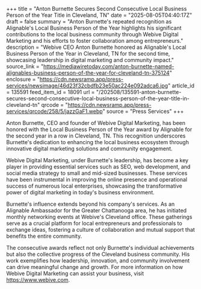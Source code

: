 +++
title = "Anton Burnette Secures Second Consecutive Local Business Person of the Year Title in Cleveland, TN"
date = "2025-08-05T04:40:17Z"
draft = false
summary = "Anton Burnette's repeated recognition as Alignable's Local Business Person of the Year highlights his significant contributions to the local business community through Webive Digital Marketing and his efforts to foster collaboration among entrepreneurs."
description = "Webive CEO Anton Burnette honored as Alignable's Local Business Person of the Year in Cleveland, TN for the second time, showcasing leadership in digital marketing and community impact."
source_link = "https://mediawiretoday.com/anton-burnette-named-alignables-business-person-of-the-year-for-cleveland-tn-375124"
enclosure = "https://cdn.newsramp.app/press-services/newsimage/46d23f32cbdfb23e50ac224e092adca6.jpg"
article_id = 135591
feed_item_id = 18091
url = "/202508/135591-anton-burnette-secures-second-consecutive-local-business-person-of-the-year-title-in-cleveland-tn"
qrcode = "https://cdn.newsramp.app/press-services/qrcode/258/5/jazzGaF1.webp"
source = "Press Services"
+++

<p>Anton Burnette, CEO and founder of Webive Digital Marketing, has been honored with the Local Business Person of the Year award by Alignable for the second year in a row in Cleveland, TN. This recognition underscores Burnette's dedication to enhancing the local business ecosystem through innovative digital marketing solutions and community engagement.</p><p>Webive Digital Marketing, under Burnette's leadership, has become a key player in providing essential services such as SEO, web development, and social media strategy to small and mid-sized businesses. These services have been instrumental in improving the online presence and operational success of numerous local enterprises, showcasing the transformative power of digital marketing in today's business environment.</p><p>Burnette's influence extends beyond his company's services. As an Alignable Ambassador for the Greater Chattanooga area, he has initiated monthly networking events at Webive's Cleveland office. These gatherings serve as a crucial platform for local entrepreneurs and professionals to exchange ideas, fostering a culture of collaboration and mutual support that benefits the entire community.</p><p>The consecutive awards reflect not only Burnette's individual achievements but also the collective progress of the Cleveland business community. His work exemplifies how leadership, innovation, and community involvement can drive meaningful change and growth. For more information on how Webive Digital Marketing can assist your business, visit <a href='https://www.webive.com' rel='nofollow' target='_blank'>https://www.webive.com</a>.</p>
